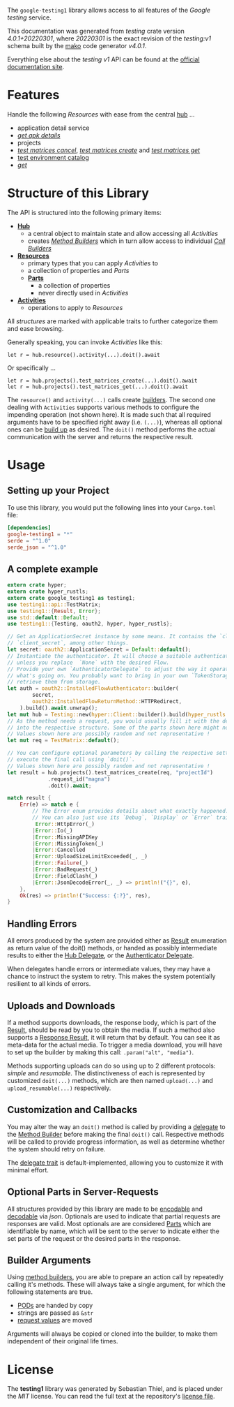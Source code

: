 <!---
DO NOT EDIT !
This file was generated automatically from 'src/generator/templates/api/README.md.mako'
DO NOT EDIT !
-->
The `google-testing1` library allows access to all features of the *Google testing* service.

This documentation was generated from *testing* crate version *4.0.1+20220301*, where *20220301* is the exact revision of the *testing:v1* schema built by the [mako](http://www.makotemplates.org/) code generator *v4.0.1*.

Everything else about the *testing* *v1* API can be found at the
[official documentation site](https://developers.google.com/cloud-test-lab/).
# Features

Handle the following *Resources* with ease from the central [hub](https://docs.rs/google-testing1/4.0.1+20220301/google_testing1/Testing) ... 

* application detail service
 * [*get apk details*](https://docs.rs/google-testing1/4.0.1+20220301/google_testing1/api::ApplicationDetailServiceGetApkDetailCall)
* projects
 * [*test matrices cancel*](https://docs.rs/google-testing1/4.0.1+20220301/google_testing1/api::ProjectTestMatriceCancelCall), [*test matrices create*](https://docs.rs/google-testing1/4.0.1+20220301/google_testing1/api::ProjectTestMatriceCreateCall) and [*test matrices get*](https://docs.rs/google-testing1/4.0.1+20220301/google_testing1/api::ProjectTestMatriceGetCall)
* [test environment catalog](https://docs.rs/google-testing1/4.0.1+20220301/google_testing1/api::TestEnvironmentCatalog)
 * [*get*](https://docs.rs/google-testing1/4.0.1+20220301/google_testing1/api::TestEnvironmentCatalogGetCall)




# Structure of this Library

The API is structured into the following primary items:

* **[Hub](https://docs.rs/google-testing1/4.0.1+20220301/google_testing1/Testing)**
    * a central object to maintain state and allow accessing all *Activities*
    * creates [*Method Builders*](https://docs.rs/google-testing1/4.0.1+20220301/google_testing1/client::MethodsBuilder) which in turn
      allow access to individual [*Call Builders*](https://docs.rs/google-testing1/4.0.1+20220301/google_testing1/client::CallBuilder)
* **[Resources](https://docs.rs/google-testing1/4.0.1+20220301/google_testing1/client::Resource)**
    * primary types that you can apply *Activities* to
    * a collection of properties and *Parts*
    * **[Parts](https://docs.rs/google-testing1/4.0.1+20220301/google_testing1/client::Part)**
        * a collection of properties
        * never directly used in *Activities*
* **[Activities](https://docs.rs/google-testing1/4.0.1+20220301/google_testing1/client::CallBuilder)**
    * operations to apply to *Resources*

All *structures* are marked with applicable traits to further categorize them and ease browsing.

Generally speaking, you can invoke *Activities* like this:

```Rust,ignore
let r = hub.resource().activity(...).doit().await
```

Or specifically ...

```ignore
let r = hub.projects().test_matrices_create(...).doit().await
let r = hub.projects().test_matrices_get(...).doit().await
```

The `resource()` and `activity(...)` calls create [builders][builder-pattern]. The second one dealing with `Activities` 
supports various methods to configure the impending operation (not shown here). It is made such that all required arguments have to be 
specified right away (i.e. `(...)`), whereas all optional ones can be [build up][builder-pattern] as desired.
The `doit()` method performs the actual communication with the server and returns the respective result.

# Usage

## Setting up your Project

To use this library, you would put the following lines into your `Cargo.toml` file:

```toml
[dependencies]
google-testing1 = "*"
serde = "^1.0"
serde_json = "^1.0"
```

## A complete example

```Rust
extern crate hyper;
extern crate hyper_rustls;
extern crate google_testing1 as testing1;
use testing1::api::TestMatrix;
use testing1::{Result, Error};
use std::default::Default;
use testing1::{Testing, oauth2, hyper, hyper_rustls};

// Get an ApplicationSecret instance by some means. It contains the `client_id` and 
// `client_secret`, among other things.
let secret: oauth2::ApplicationSecret = Default::default();
// Instantiate the authenticator. It will choose a suitable authentication flow for you, 
// unless you replace  `None` with the desired Flow.
// Provide your own `AuthenticatorDelegate` to adjust the way it operates and get feedback about 
// what's going on. You probably want to bring in your own `TokenStorage` to persist tokens and
// retrieve them from storage.
let auth = oauth2::InstalledFlowAuthenticator::builder(
        secret,
        oauth2::InstalledFlowReturnMethod::HTTPRedirect,
    ).build().await.unwrap();
let mut hub = Testing::new(hyper::Client::builder().build(hyper_rustls::HttpsConnectorBuilder::new().with_native_roots().https_or_http().enable_http1().enable_http2().build()), auth);
// As the method needs a request, you would usually fill it with the desired information
// into the respective structure. Some of the parts shown here might not be applicable !
// Values shown here are possibly random and not representative !
let mut req = TestMatrix::default();

// You can configure optional parameters by calling the respective setters at will, and
// execute the final call using `doit()`.
// Values shown here are possibly random and not representative !
let result = hub.projects().test_matrices_create(req, "projectId")
             .request_id("magna")
             .doit().await;

match result {
    Err(e) => match e {
        // The Error enum provides details about what exactly happened.
        // You can also just use its `Debug`, `Display` or `Error` traits
         Error::HttpError(_)
        |Error::Io(_)
        |Error::MissingAPIKey
        |Error::MissingToken(_)
        |Error::Cancelled
        |Error::UploadSizeLimitExceeded(_, _)
        |Error::Failure(_)
        |Error::BadRequest(_)
        |Error::FieldClash(_)
        |Error::JsonDecodeError(_, _) => println!("{}", e),
    },
    Ok(res) => println!("Success: {:?}", res),
}

```
## Handling Errors

All errors produced by the system are provided either as [Result](https://docs.rs/google-testing1/4.0.1+20220301/google_testing1/client::Result) enumeration as return value of
the doit() methods, or handed as possibly intermediate results to either the 
[Hub Delegate](https://docs.rs/google-testing1/4.0.1+20220301/google_testing1/client::Delegate), or the [Authenticator Delegate](https://docs.rs/yup-oauth2/*/yup_oauth2/trait.AuthenticatorDelegate.html).

When delegates handle errors or intermediate values, they may have a chance to instruct the system to retry. This 
makes the system potentially resilient to all kinds of errors.

## Uploads and Downloads
If a method supports downloads, the response body, which is part of the [Result](https://docs.rs/google-testing1/4.0.1+20220301/google_testing1/client::Result), should be
read by you to obtain the media.
If such a method also supports a [Response Result](https://docs.rs/google-testing1/4.0.1+20220301/google_testing1/client::ResponseResult), it will return that by default.
You can see it as meta-data for the actual media. To trigger a media download, you will have to set up the builder by making
this call: `.param("alt", "media")`.

Methods supporting uploads can do so using up to 2 different protocols: 
*simple* and *resumable*. The distinctiveness of each is represented by customized 
`doit(...)` methods, which are then named `upload(...)` and `upload_resumable(...)` respectively.

## Customization and Callbacks

You may alter the way an `doit()` method is called by providing a [delegate](https://docs.rs/google-testing1/4.0.1+20220301/google_testing1/client::Delegate) to the 
[Method Builder](https://docs.rs/google-testing1/4.0.1+20220301/google_testing1/client::CallBuilder) before making the final `doit()` call. 
Respective methods will be called to provide progress information, as well as determine whether the system should 
retry on failure.

The [delegate trait](https://docs.rs/google-testing1/4.0.1+20220301/google_testing1/client::Delegate) is default-implemented, allowing you to customize it with minimal effort.

## Optional Parts in Server-Requests

All structures provided by this library are made to be [encodable](https://docs.rs/google-testing1/4.0.1+20220301/google_testing1/client::RequestValue) and 
[decodable](https://docs.rs/google-testing1/4.0.1+20220301/google_testing1/client::ResponseResult) via *json*. Optionals are used to indicate that partial requests are responses 
are valid.
Most optionals are are considered [Parts](https://docs.rs/google-testing1/4.0.1+20220301/google_testing1/client::Part) which are identifiable by name, which will be sent to 
the server to indicate either the set parts of the request or the desired parts in the response.

## Builder Arguments

Using [method builders](https://docs.rs/google-testing1/4.0.1+20220301/google_testing1/client::CallBuilder), you are able to prepare an action call by repeatedly calling it's methods.
These will always take a single argument, for which the following statements are true.

* [PODs][wiki-pod] are handed by copy
* strings are passed as `&str`
* [request values](https://docs.rs/google-testing1/4.0.1+20220301/google_testing1/client::RequestValue) are moved

Arguments will always be copied or cloned into the builder, to make them independent of their original life times.

[wiki-pod]: http://en.wikipedia.org/wiki/Plain_old_data_structure
[builder-pattern]: http://en.wikipedia.org/wiki/Builder_pattern
[google-go-api]: https://github.com/google/google-api-go-client

# License
The **testing1** library was generated by Sebastian Thiel, and is placed 
under the *MIT* license.
You can read the full text at the repository's [license file][repo-license].

[repo-license]: https://github.com/Byron/google-apis-rsblob/main/LICENSE.md

